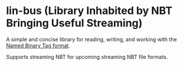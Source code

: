 lin-bus (Library Inhabited by NBT Bringing Useful Streaming)
=====================================
A simple and concise library for reading, writing, and working with the
[Named Binary Tag format](https://minecraft.fandom.com/wiki/NBT_format).

Supports streaming NBT for upcoming streaming NBT file formats.
